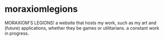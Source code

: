 # moraxiomlegions
MORAXIOM'S LEGIONS! a website that hosts my work, such as my art and (future) applications, whether they be games or utilitarians. a constant work in progress.
